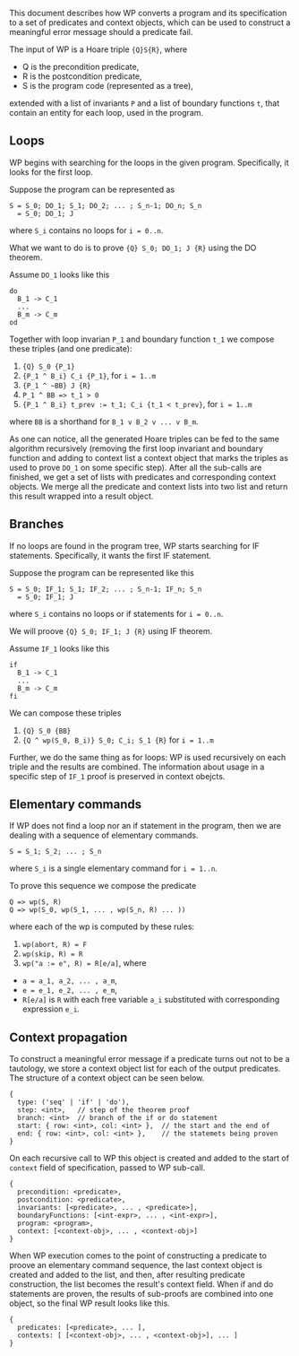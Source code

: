 This document describes how WP converts a program and its specification
to a set of predicates and context objects, which can be used to construct
a meaningful error message should a predicate fail.

The input of WP is a Hoare triple `{Q}S{R}`, where

 - Q is the precondition predicate,
 - R is the postcondition predicate,
 - S is the program code (represented as a tree),

extended with a list of invariants `P` and a list of boundary functions `t`,
that contain an entity for each loop, used in the program.

## Loops

WP begins with searching for the loops in the given program. Specifically,
it looks for the first loop.

Suppose the program can be represented as

```
S = S_0; DO_1; S_1; DO_2; ... ; S_n-1; DO_n; S_n
  = S_0; DO_1; J
```

where `S_i` contains no loops for `i = 0..n`. 

What we want to do is to prove `{Q} S_0; DO_1; J {R}` using the DO theorem.

Assume `DO_1` looks like this


```
do
  B_1 -> C_1
  ...
  B_m -> C_m
od
```

Together with loop invarian `P_1` and boundary function `t_1` we compose
these triples (and one predicate):

 1. `{Q} S_0 {P_1}`
 2. `{P_1 ^ B_i} C_i {P_1}`, for `i = 1..m`
 3. `{P_1 ^ ~BB} J {R}`
 4. `P_1 ^ BB => t_1 > 0`
 5. `{P_1 ^ B_i} t_prev := t_1; C_i {t_1 < t_prev}`, for `i = 1..m`

where `BB` is a shorthand for `B_1 v B_2 v ... v B_m`.

As one can notice, all the generated Hoare triples can be fed to the same
algorithm recursively (removing the first loop invariant and boundary function
and adding to context list a context object that marks the triples as used
to prove `DO_1` on some specific step).
After all the sub-calls are finished, we get a set of lists with predicates and
corresponding context objects. We merge all the predicate and context lists
into two list and return this result wrapped into a result object.

## Branches

If no loops are found in the program tree, WP starts searching for IF
statements. Specifically, it wants the first IF statement.

Suppose the program can be represented like this

```
S = S_0; IF_1; S_1; IF_2; ... ; S_n-1; IF_n; S_n
  = S_0; IF_1; J
```

where `S_i` contains no loops or if statements for `i = 0..n`.

We will proove `{Q} S_0; IF_1; J {R}` using IF theorem.

Assume `IF_1` looks like this

```
if
  B_1 -> C_1
  ...
  B_m -> C_m
fi
```

We can compose these triples

 1. `{Q} S_0 {BB}`
 2. `{Q ^ wp(S_0, B_i)} S_0; C_i; S_1 {R}` for `i = 1..m`

Further, we do the same thing as for loops: WP is used recursively on
each triple and the results are combined. The information about usage in a
specific step of `IF_1` proof is preserved in context obejcts.

## Elementary commands

If WP does not find a loop nor an if statement in the program, then we are
dealing with a sequence of elementary commands.

```
S = S_1; S_2; ... ; S_n
```

where `S_i` is a single elementary command for `i = 1..n`.

To prove this sequence we compose the predicate

```
Q => wp(S, R)
Q => wp(S_0, wp(S_1, ... , wp(S_n, R) ... ))
```

where each of the wp is computed by these rules:

 1. `wp(abort, R) = F`
 2. `wp(skip, R) = R`
 3. `wp("a := e", R) = R[e/a]`, where
   - `a = a_1, a_2, ... , a_m`,
   - `e = e_1, e_2, ... , e_m`,
   - `R[e/a]` is `R` with each free variable `a_i`
     substituted with corresponding expression `e_i`.

## Context propagation

To construct a meaningful error message if a predicate turns out not to be 
a tautology, we store a context object list for each of the output predicates.
The structure of a context object can be seen below.

```
{
  type: ('seq' | 'if' | 'do'),
  step: <int>,   // step of the theorem proof
  branch: <int>  // branch of the if or do statement
  start: { row: <int>, col: <int> },  // the start and the end of 
  end: { row: <int>, col: <int> },    // the statemets being proven
}
```

On each recursive call to WP this object is created and added to the start
of `context` field of specification, passed to WP sub-call.

```
{
  precondition: <predicate>,
  postcondition: <predicate>,
  invariants: [<predicate>, ... , <predicate>],
  boundaryFunctions: [<int-expr>, ... , <int-expr>],
  program: <program>,
  context: [<context-obj>, ... , <context-obj>]
}
```

When WP execution comes to the point of constructing a predicate to proove an
elementary command sequence, the last context object is created and added to
the list, and then, after resulting predicate construction, the list becomes
the result's context field. When if and do statements are proven, the results
of sub-proofs are combined into one object, so the final WP result looks like
this.

```
{
  predicates: [<predicate>, ... ],
  contexts: [ [<context-obj>, ... , <context-obj>], ... ]
}
```
